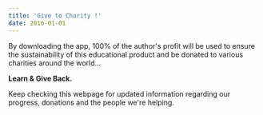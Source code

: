 ```yaml
---
title: 'Give to Charity !'
date: 2016-01-01
---
```


By downloading the app, 100% of the author's profit will be used to ensure the sustainability of this educational product and be donated to various charities around the world…

**Learn & Give Back.**

Keep checking this webpage for updated information regarding our progress, donations and the people we're helping.
